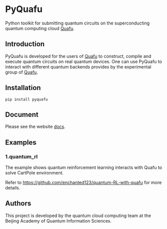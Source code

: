 # PyQuafu

Python toolkit for submitting quantum circuits on the superconducting quantum computing cloud [Quafu](http://quafu.baqis.ac.cn/). 


## Introduction

PyQuafu is developed for the users of [Quafu](http://quafu.baqis.ac.cn/) to construct, compile and execute quantum circuits on real quantum devices. One can use PyQuafu to interact with different quantum backends provides by the experimental group of [Quafu](http://quafu.baqis.ac.cn/). 

## Installation

```
pip install pyquafu 
```

## Document
Please see the website [docs](https://scq-cloud.github.io/).



## Examples

### 1.quantum_rl

The example shows quantum reinforcement learning interacts with Quafu to solve CartPole environment. 

Refer to https://github.com/enchanted123/quantum-RL-with-quafu for more details.

## Authors
This project is developed by the quantum cloud computing team at the Beijing Academy of Quantum Information Sciences.

